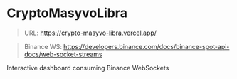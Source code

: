 # CryptoMasyvoLibra





> URL: https://crypto-masyvo-libra.vercel.app/

> Binance WS: https://developers.binance.com/docs/binance-spot-api-docs/web-socket-streams

Interactive dashboard consuming Binance WebSockets

